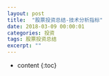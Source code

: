 ```yaml
---
layout: post
title:  "股票投资总结-技术分析指标"
date: 2018-03-09 00:00:01
categories: 投资
tags: 股票投资总结
excerpt: ""
---
```


* content
{:toc}


# 














